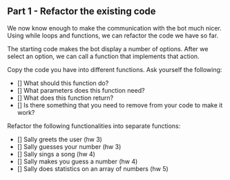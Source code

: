 ## Part 1 - Refactor the existing code

We now know enough to make the communication with the bot much nicer. Using while loops and functions, we can refactor the code we have so far.

The starting code makes the bot display a number of options. After we select an option, we can call a function that implements that action.


Copy the code you have into different functions. Ask yourself the following:

- [] What should this function do?
- [] What parameters does this function need?
- [] What does this function return?
- [] Is there something that you need to remove from your code to make it work?

Refactor the following functionalities into separate functions:

- [] Sally greets the user (hw 3)
- [] Sally guesses your number (hw 3)
- [] Sally sings a song  (hw 4)
- [] Sally makes you guess a number  (hw 4)
- [] Sally does statistics on an array of numbers (hw 5)
